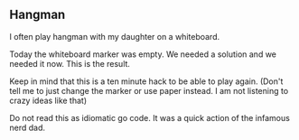 Hangman
-------

I often play hangman with my daughter on a whiteboard.

Today the whiteboard marker was empty. We needed a solution and we needed it now. This is the result.
  
Keep in mind that this is a ten minute hack to be able to play again. (Don't tell me to just change the marker or use paper instead. I am not listening to crazy ideas like that)

Do not read this as idiomatic go code. It was a quick action of the infamous nerd dad.
